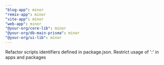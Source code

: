 ```yaml
---
"blog-app": minor
"remix-app": minor
"vite-app": minor
"web-app": minor
"@your-org/core-lib": minor
"@your-org/db-main-prisma": minor
"@your-org/ui-lib": minor
---
```


Refactor scripts identifiers defined in package.json. Restrict usage of ':' in apps and packages
